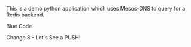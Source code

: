 This is a demo python  application which uses Mesos-DNS to query for a Redis backend.

Blue Code 

Change 8 - Let's See a PUSH!
